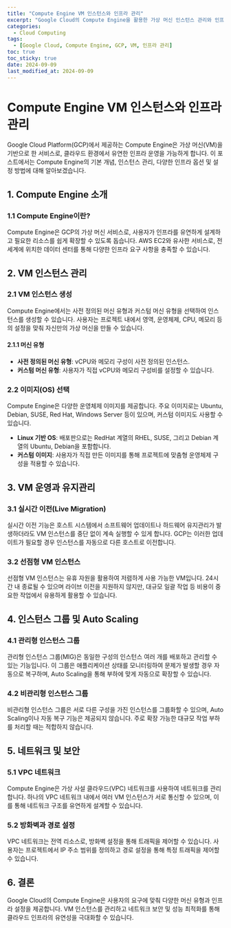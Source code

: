 ```yaml
---
title: "Compute Engine VM 인스턴스와 인프라 관리"
excerpt: "Google Cloud의 Compute Engine을 활용한 가상 머신 인스턴스 관리와 인프라 운영 개요"
categories:
  - Cloud Computing
tags:
  - [Google Cloud, Compute Engine, GCP, VM, 인프라 관리]
toc: true
toc_sticky: true
date: 2024-09-09
last_modified_at: 2024-09-09
---
```


# Compute Engine VM 인스턴스와 인프라 관리

Google Cloud Platform(GCP)에서 제공하는 Compute Engine은 가상 머신(VM)을 기반으로 한 서비스로, 클라우드 환경에서 유연한 인프라 운영을 가능하게 합니다. 이 포스트에서는 Compute Engine의 기본 개념, 인스턴스 관리, 다양한 인프라 옵션 및 설정 방법에 대해 알아보겠습니다.

## 1. Compute Engine 소개

### 1.1 Compute Engine이란?

Compute Engine은 GCP의 가상 머신 서비스로, 사용자가 인프라를 유연하게 설계하고 필요한 리소스를 쉽게 확장할 수 있도록 돕습니다. AWS EC2와 유사한 서비스로, 전 세계에 위치한 데이터 센터를 통해 다양한 인프라 요구 사항을 충족할 수 있습니다.

## 2. VM 인스턴스 관리

### 2.1 VM 인스턴스 생성

Compute Engine에서는 사전 정의된 머신 유형과 커스텀 머신 유형을 선택하여 인스턴스를 생성할 수 있습니다. 사용자는 프로젝트 내에서 영역, 운영체제, CPU, 메모리 등의 설정을 맞춰 자신만의 가상 머신을 만들 수 있습니다.

#### 2.1.1 머신 유형

- **사전 정의된 머신 유형**: vCPU와 메모리 구성이 사전 정의된 인스턴스.
- **커스텀 머신 유형**: 사용자가 직접 vCPU와 메모리 구성비를 설정할 수 있습니다.

### 2.2 이미지(OS) 선택

Compute Engine은 다양한 운영체제 이미지를 제공합니다. 주요 이미지로는 Ubuntu, Debian, SUSE, Red Hat, Windows Server 등이 있으며, 커스텀 이미지도 사용할 수 있습니다.

- **Linux 기반 OS**: 배포판으로는 RedHat 계열의 RHEL, SUSE, 그리고 Debian 계열의 Ubuntu, Debian을 포함합니다.
- **커스텀 이미지**: 사용자가 직접 만든 이미지를 통해 프로젝트에 맞춤형 운영체제 구성을 적용할 수 있습니다.

## 3. VM 운영과 유지관리

### 3.1 실시간 이전(Live Migration)

실시간 이전 기능은 호스트 시스템에서 소프트웨어 업데이트나 하드웨어 유지관리가 발생하더라도 VM 인스턴스를 중단 없이 계속 실행할 수 있게 합니다. GCP는 이러한 업데이트가 필요할 경우 인스턴스를 자동으로 다른 호스트로 이전합니다.

### 3.2 선점형 VM 인스턴스

선점형 VM 인스턴스는 유휴 자원을 활용하여 저렴하게 사용 가능한 VM입니다. 24시간 내 종료될 수 있으며 라이브 이전을 지원하지 않지만, 대규모 일괄 작업 등 비용이 중요한 작업에서 유용하게 활용할 수 있습니다.

## 4. 인스턴스 그룹 및 Auto Scaling

### 4.1 관리형 인스턴스 그룹

관리형 인스턴스 그룹(MIG)은 동일한 구성의 인스턴스 여러 개를 배포하고 관리할 수 있는 기능입니다. 이 그룹은 애플리케이션 상태를 모니터링하여 문제가 발생할 경우 자동으로 복구하며, Auto Scaling을 통해 부하에 맞게 자동으로 확장할 수 있습니다.

### 4.2 비관리형 인스턴스 그룹

비관리형 인스턴스 그룹은 서로 다른 구성을 가진 인스턴스를 그룹화할 수 있으며, Auto Scaling이나 자동 복구 기능은 제공되지 않습니다. 주로 확장 가능한 대규모 작업 부하를 처리할 때는 적합하지 않습니다.

## 5. 네트워크 및 보안

### 5.1 VPC 네트워크

Compute Engine은 가상 사설 클라우드(VPC) 네트워크를 사용하여 네트워크를 관리합니다. 하나의 VPC 네트워크 내에서 여러 VM 인스턴스가 서로 통신할 수 있으며, 이를 통해 네트워크 구조를 유연하게 설계할 수 있습니다.

### 5.2 방화벽과 경로 설정

VPC 네트워크는 전역 리소스로, 방화벽 설정을 통해 트래픽을 제어할 수 있습니다. 사용자는 프로젝트에서 IP 주소 범위를 정의하고 경로 설정을 통해 특정 트래픽을 제어할 수 있습니다.

## 6. 결론

Google Cloud의 Compute Engine은 사용자의 요구에 맞춰 다양한 머신 유형과 인프라 설정을 제공합니다. VM 인스턴스를 관리하고 네트워크 보안 및 성능 최적화를 통해 클라우드 인프라의 유연성을 극대화할 수 있습니다.

